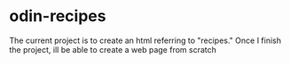 # odin-recipes
The current project is to create an html referring to "recipes." Once I finish the project, ill be able to create a web page from scratch
